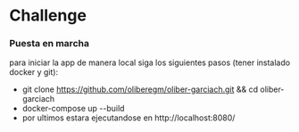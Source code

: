 # Challenge

### Puesta en marcha

para iniciar la app de manera local siga los siguientes pasos (tener instalado docker y git):
 - git clone https://github.com/oliberegm/oliber-garciach.git && cd oliber-garciach
 - docker-compose up --build
 - por ultimos estara ejecutandose en http://localhost:8080/ 

